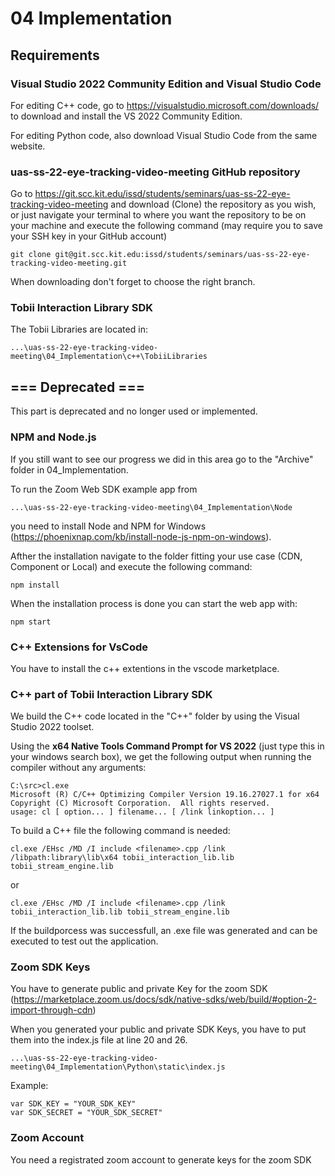 # 04 Implementation

## Requirements
### Visual Studio 2022 Community Edition and Visual Studio Code
For editing C++ code, go to https://visualstudio.microsoft.com/downloads/ to download and install the VS 2022 Community Edition.

For editing Python code, also download Visual Studio Code from the same website.

### uas-ss-22-eye-tracking-video-meeting GitHub repository
Go to https://git.scc.kit.edu/issd/students/seminars/uas-ss-22-eye-tracking-video-meeting and download (Clone) the repository as you wish, or just navigate your terminal to where you want the repository to be on your machine and execute the following command (may require you to save your SSH key in your GitHub account)
```
git clone git@git.scc.kit.edu:issd/students/seminars/uas-ss-22-eye-tracking-video-meeting.git
```
When downloading don't forget to choose the right branch.

### Tobii Interaction Library SDK
The Tobii Libraries are located in:
```
...\uas-ss-22-eye-tracking-video-meeting\04_Implementation\c++\TobiiLibraries
```


## === Deprecated ===
This part is deprecated and no longer used or implemented.
### NPM and Node.js
If you still want to see our progress we did in this area go to the "Archive" folder in 04_Implementation.

To run the Zoom Web SDK example app from 
```
...\uas-ss-22-eye-tracking-video-meeting\04_Implementation\Node
```
you need to install Node and NPM for Windows (https://phoenixnap.com/kb/install-node-js-npm-on-windows).

Afther the installation navigate to the folder fitting your use case (CDN, Component or Local) and execute the following command:
```
npm install
```
When the installation process is done you can start the web app with:
```
npm start
```

### C++ Extensions for VsCode
You have to install the c++ extentions in the vscode marketplace.

### C++ part of Tobii Interaction Library SDK
We build the C++ code located in the "C++" folder by using the Visual Studio 2022 toolset.

Using the **x64 Native Tools Command Prompt for VS 2022** (just type this in your windows search box), we get the following output when running the compiler without any arguments:
```
C:\src>cl.exe
Microsoft (R) C/C++ Optimizing Compiler Version 19.16.27027.1 for x64
Copyright (C) Microsoft Corporation.  All rights reserved.
usage: cl [ option... ] filename... [ /link linkoption... ]
```
To build a C++ file the following command is needed:

```
cl.exe /EHsc /MD /I include <filename>.cpp /link /libpath:library\lib\x64 tobii_interaction_lib.lib tobii_stream_engine.lib
```
or 
```
cl.exe /EHsc /MD /I include <filename>.cpp /link  tobii_interaction_lib.lib tobii_stream_engine.lib  
```
If the buildporcess was successfull, an .exe file was generated and can be executed to test out the application.

### Zoom SDK Keys
You have to generate public and private Key for the zoom SDK (https://marketplace.zoom.us/docs/sdk/native-sdks/web/build/#option-2-import-through-cdn)

When you generated your public and private SDK Keys, you have to put them into the index.js file at line 20 and 26.

```
...\uas-ss-22-eye-tracking-video-meeting\04_Implementation\Python\static\index.js
```
Example: 
```
var SDK_KEY = "YOUR_SDK_KEY"
var SDK_SECRET = "YOUR_SDK_SECRET"
```

### Zoom Account
You need a registrated zoom account to generate keys for the zoom SDK